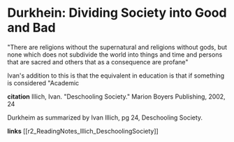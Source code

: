 # Durkhein: Dividing Society into Good and Bad

"There are religions without the supernatural and religions without gods, but none which does not subdivide the world into things and time and persons that are sacred and others that as a consequence are profane"

Ivan's addition to this is that the equivalent in education is that if something is considered "Academic

**citation**
Illich, Ivan. "Deschooling Society." Marion Boyers Publishing, 2002, 24

Durkheim as summarized by Ivan Illich, pg 24, Deschooling Society. 

**links**
[[r2_ReadingNotes_Illich_DeschoolingSociety]]